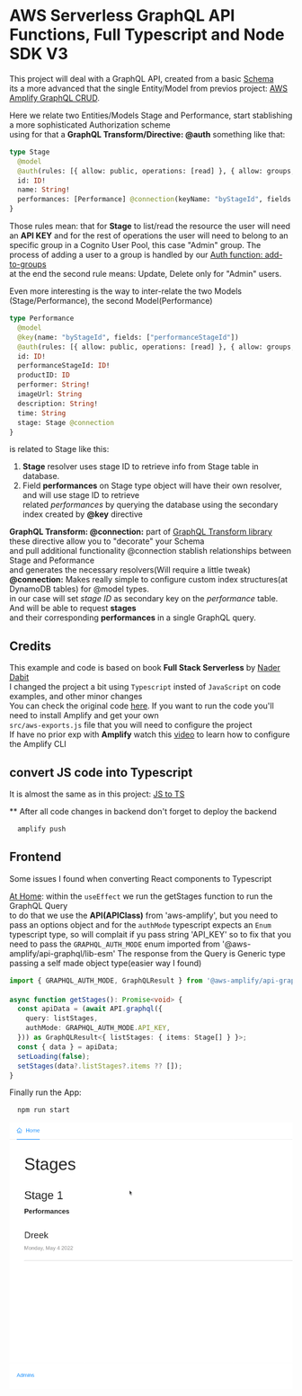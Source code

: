 # AWS Serverless GraphQL API Functions, Full Typescript and Node SDK V3

This project will deal with a GraphQL API, created from a basic [Schema](amplify/backend/api/festivalapp/schema.graphql)  
its a more advanced that the single Entity/Model from previos project: [AWS Amplify GraphQL CRUD](https://github.com/renato1010/aws-amplify-graphql-crud).

Here we relate two Entities/Models Stage and Performance, start stablishing a more sophisticated Authorization scheme  
using for that a **GraphQL Transform/Directive: @auth** something like that:

```graphql
type Stage
  @model
  @auth(rules: [{ allow: public, operations: [read] }, { allow: groups, groups: ["Admin"] }]) {
  id: ID!
  name: String!
  performances: [Performance] @connection(keyName: "byStageId", fields: ["id"])
}
```

Those rules mean: that for **Stage** to list/read the resource the user will need an **API KEY** and for the rest of operations
the user will need to belong to an specific group in a Cognito User Pool, this case "Admin" group. The process of adding a user to
a group is handled by our [Auth function: add-to-groups](amplify/backend/function/festivalappda5784bdPostConfirmation/src/add-to-group.ts)  
at the end the second rule means: Update, Delete only for "Admin" users.

Even more interesting is the way to inter-relate the two Models (Stage/Performance), the second Model(Performance)

```graphql
type Performance
  @model
  @key(name: "byStageId", fields: ["performanceStageId"])
  @auth(rules: [{ allow: public, operations: [read] }, { allow: groups, groups: ["Admin"] }]) {
  id: ID!
  performanceStageId: ID!
  productID: ID
  performer: String!
  imageUrl: String
  description: String!
  time: String
  stage: Stage @connection
}
```

is related to Stage like this:

1. **Stage** resolver uses stage ID to retrieve info from Stage table in database.
2. Field **performances** on Stage type object will have their own resolver, and will use stage ID to retrieve  
   related _performances_ by querying the database using the secondary index created by **@key** directive

**GraphQL Transform: @connection:** part of [GraphQL Transform library](https://docs.amplify.aws/lib/graphqlapi/getting-started/q/platform/js#updating-your-graphql-schema) these directive allow you to "decorate" your Schema  
and pull additional functionality
@connection stablish relationships between Stage and Peformance  
and generates the necessary resolvers(Will require a little tweak)  
**@connection:** Makes really simple to configure custom index structures(at DynamoDB tables) for @model types.  
in our case will set _stage ID_ as secondary key on the _performance_ table. And will be able to request **stages**  
and their corresponding **performances** in a single GraphQL query.

## Credits

This example and code is based on book **Full Stack Serverless** by [Nader Dabit](https://twitter.com/dabit3)  
I changed the project a bit using `Typescript` insted of `JavaScript` on code examples, and other minor changes  
You can check the original code [here](https://github.com/dabit3/full-stack-serverless-code/tree/master/appsync-in-depth). If you want to run the code you'll need to install Amplify and get your own  
`src/aws-exports.js` file that you will need to configure the project  
If have no prior exp with **Amplify** watch this [video](https://youtu.be/fWbM5DLh25U) to learn how to configure the Amplify CLI

## convert JS code into Typescript

It is almost the same as in this project: [JS to TS](https://github.com/renato1010/full-serverless-full-typescript#typescript-lambda-functions-backend)

\*\* After all code changes in backend don't forget to deploy the backend

```bash
  amplify push
```

## Frontend

Some issues I found when converting React components to Typescript

[At Home](src/Home.tsx): within the `useEffect` we run the getStages function to run the GraphQL Query  
to do that we use the **API(APIClass)** from 'aws-amplify', but you need to pass an options object and for
the `authMode` typescript expects an `Enum` typescript type, so will complait if yu pass string 'API_KEY'
so to fix that you need to pass the `GRAPHQL_AUTH_MODE` enum imported from '@aws-amplify/api-graphql/lib-esm'
The response from the Query is Generic type passing a self made object type(easier way I found)

```typescript
import { GRAPHQL_AUTH_MODE, GraphQLResult } from '@aws-amplify/api-graphql/lib-esm';

async function getStages(): Promise<void> {
  const apiData = (await API.graphql({
    query: listStages,
    authMode: GRAPHQL_AUTH_MODE.API_KEY,
  })) as GraphQLResult<{ listStages: { items: Stage[] } }>;
  const { data } = apiData;
  setLoading(false);
  setStages(data?.listStages?.items ?? []);
}
```

Finally run the App:

```bash
  npm run start
```

![screenshot](screenshots/screencast_Full_GraphQL_API_2021-04-11.gif)
